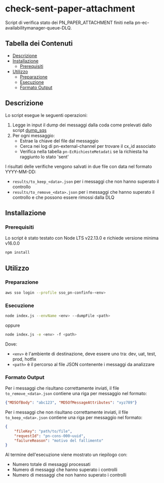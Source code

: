 # check-sent-paper-attachment

Script di verifica  stato dei PN_PAPER_ATTACHMENT finiti nella pn-ec-availabilitymanager-queue-DLQ.

## Tabella dei Contenuti

* [Descrizione](#descrizione)
* [Installazione](#installazione)
  * [Prerequisiti](#prerequisiti)
* [Utilizzo](#utilizzo)
  * [Preparazione](#preparazione)
  * [Esecuzione](#esecuzione)
  * [Formato Output](#formato-output)

## Descrizione

Lo script esegue le seguenti operazioni:

1. Legge in input il dump dei messaggi dalla coda come prelevati dallo script [dump_sqs](https://github.com/pagopa/pn-troubleshooting/tree/main/dump_sqs)
2. Per ogni messaggio:
   - Estrae la chiave del file dal messaggio
   - Cerca nei log di pn-external-channel per trovare il cx_id associato
   - Verifica nella tabella `pn-EcRichiesteMetadati` se la richiesta ha raggiunto lo stato 'sent'

I risultati delle verifiche vengono salvati in due file con data nel formato YYYY-MM-DD:
- `results/to_keep_<data>.json` per i messaggi che non hanno superato il controllo
- `results/to_remove_<data>.json` per i messaggi che hanno superato il controllo e che possono essere rimossi dalla DLQ

## Installazione

### Prerequisiti

Lo script è stato testato con Node LTS v22.13.0 e richiede versione minima v16.0.0

```bash
npm install
```

## Utilizzo

### Preparazione

```bash
aws sso login --profile sso_pn-confinfo-<env>
```

### Esecuzione

```bash
node index.js --envName <env> --dumpFile <path>
```
oppure
```bash
node index.js -e <env> -f <path>
```

Dove:
- `<env>` è l'ambiente di destinazione, deve essere uno tra: dev, uat, test, prod, hotfix
- `<path>` è il percorso al file JSON contenente i messaggi da analizzare

### Formato Output

Per i messaggi che risultano correttamente inviati, il file `to_remove_<data>.json` contiene una riga per messaggio nel formato:
```json
{"MD5OfBody": "abc123", "MD5OfMessageAttributes": "xyz789"}
```

Per i messaggi che non risultano correttamente inviati, il file `to_keep_<data>.json` contiene una riga per messaggio nel formato:
```json
{
    "fileKey": "path/to/file",
    "requestId": "pn-cons-000~uuid",
    "failureReason": "motivo del fallimento"
}
```

Al termine dell'esecuzione viene mostrato un riepilogo con:
- Numero totale di messaggi processati
- Numero di messaggi che hanno superato i controlli
- Numero di messaggi che non hanno superato i controlli